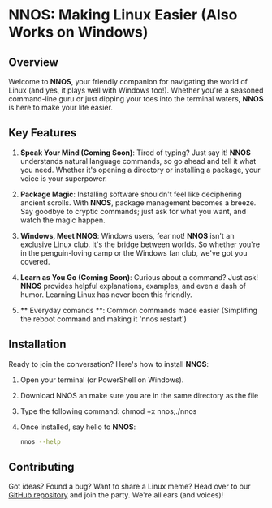 # NNOS: Making Linux Easier (Also Works on Windows)

## Overview

Welcome to **NNOS**, your friendly companion for navigating the world of Linux (and yes, it plays well with Windows too!). Whether you're a seasoned command-line guru or just dipping your toes into the terminal waters, **NNOS** is here to make your life easier.

## Key Features

1. **Speak Your Mind (Coming Soon)**: Tired of typing? Just say it! **NNOS** understands natural language commands, so go ahead and tell it what you need. Whether it's opening a directory or installing a package, your voice is your superpower.

2. **Package Magic**: Installing software shouldn't feel like deciphering ancient scrolls. With **NNOS**, package management becomes a breeze. Say goodbye to cryptic commands; just ask for what you want, and watch the magic happen.

3. **Windows, Meet NNOS**: Windows users, fear not! **NNOS** isn't an exclusive Linux club. It's the bridge between worlds. So whether you're in the penguin-loving camp or the Windows fan club, we've got you covered.

4. **Learn as You Go (Coming Soon)**: Curious about a command? Just ask! **NNOS** provides helpful explanations, examples, and even a dash of humor. Learning Linux has never been this friendly.
5. ** Everyday comands **: Common commands  made easier (Simplifing the reboot command and making it 'nnos restart')
## Installation

Ready to join the conversation? Here's how to install **NNOS**:

1. Open your terminal (or PowerShell on Windows).
2. Download NNOS an make sure you are in the same directory as the file
3. Type the following command:
chmod +x nnos;./nnos
4. Once installed, say hello to **NNOS**:

   ```bash
   nnos --help
   ```

## Contributing

Got ideas? Found a bug? Want to share a Linux meme? Head over to our [GitHub repository](https://github.com/natuworkguy/NNOS) and join the party. We're all ears (and voices)!
